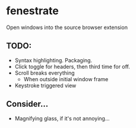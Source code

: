 # fenestrate
Open windows into the source browser extension


## TODO:
- Syntax highlighting. Packaging.
- Click toggle for headers, then third time for off.
- Scroll breaks everything
  - When outside initial window frame
- Keystroke triggered view

## Consider...
- Magnifying glass, if it's not annoying...


